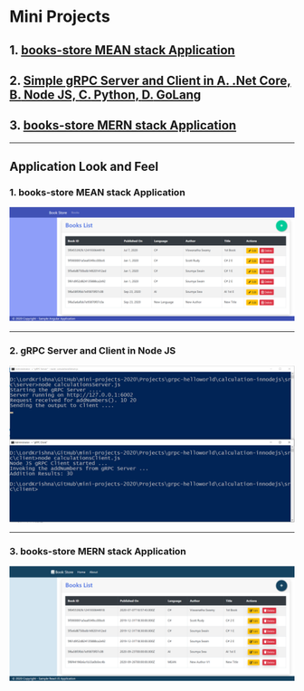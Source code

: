 # Mini Projects

## 1. [books-store MEAN stack Application](https://github.com/vishipayyallore/mini-projects-2020/tree/master/Projects/books-store)

## 2. [Simple gRPC Server and Client in **A.** .Net Core, **B.** Node JS, **C.** Python, **D.** GoLang](https://github.com/vishipayyallore/mini-projects-2020/tree/master/Projects/grpc-helloworld)

## 3. [books-store MERN stack Application](https://github.com/vishipayyallore/mini-projects-2020/tree/master/Projects/book-store-mern)

*************************************************************************************************************************************

## Application Look and Feel

### 1. books-store **MEAN** stack Application

![Web APP Dashboard|150x150](./Projects/books-store/Documentation/Images/BooksList.PNG)

*************************************************************************************************************************************

### 2. gRPC Server and Client in **Node JS**

![Node JS Output|150x150](./Projects/grpc-helloworld/Documentation/Images/gRPC_In_NodeJS.PNG)

*************************************************************************************************************************************

### 3. books-store **MERN** stack Application

![Node JS Output|150x150](./Projects/book-store-mern/Documentation/Images/ListBooks.PNG)
